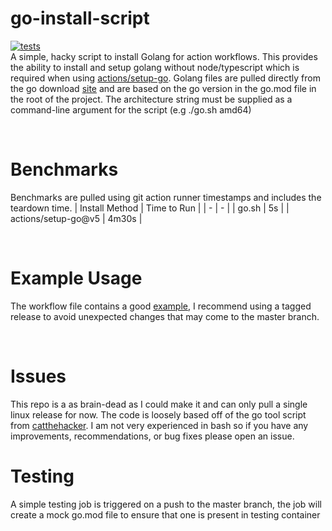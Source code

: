 # go-install-script
[![tests](https://github.com/jake-young-dev/go-install-script/actions/workflows/test.yaml/badge.svg?branch=master)](https://github.com/jake-young-dev/go-install-script/actions/workflows/test.yaml)
<br />
A simple, hacky script to install Golang for action workflows. This provides the ability to install and setup golang without node/typescript which is required when using [actions/setup-go](https://github.com/actions/setup-go). Golang files are pulled directly from the go download [site](https://go.dev/dl/) and are based on the go version in the go.mod file in the root of the project. The architecture string must be supplied as a command-line argument for the script (e.g ./go.sh amd64)

<br />

# Benchmarks
Benchmarks are pulled using git action runner timestamps and includes the teardown time.
| Install Method | Time to Run |
| - | - |
| go.sh | 5s |
| actions/setup-go@v5 | 4m30s |

<br />

# Example Usage
The workflow file contains a good [example](https://github.com/jake-young-dev/go-install-script/blob/master/.github/workflows/test.yaml#L16), I recommend using a tagged release to avoid unexpected changes that may come to the master branch.

<br />

# Issues
This repo is a as brain-dead as I could make it and can only pull a single linux release for now. The code is loosely based off of the go tool script from [catthehacker](https://github.com/catthehacker/docker_images/blob/master/linux/ubuntu/scripts/go.sh). I am not very experienced in bash so if you have any improvements, recommendations, or bug fixes please open an issue.

# Testing
A simple testing job is triggered on a push to the master branch, the job will create a mock go.mod file to ensure that one is present in testing container
